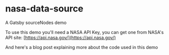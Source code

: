 # nasa-data-source

A Gatsby sourceNodes demo

To use this demo you'll need a NASA API Key, you can get one from NASA's API site: [https://api.nasa.gov/](https://api.nasa.gov/)

And here's a blog post explaining more about the code used in this demo
